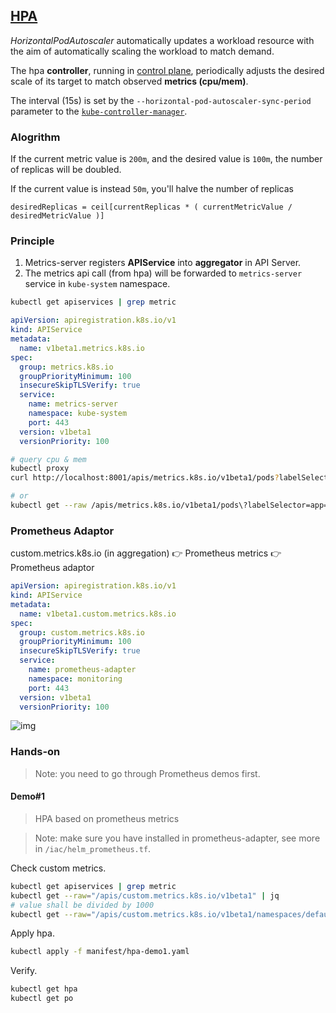 ## [HPA](https://kubernetes.io/docs/tasks/run-application/horizontal-pod-autoscale/)

*HorizontalPodAutoscaler* automatically updates a workload resource with the aim of automatically scaling the workload to match demand.

The hpa **controller**, running in [control plane](https://kubernetes.io/docs/reference/glossary/?all=true#term-control-plane), periodically adjusts the desired scale of its target to match observed **metrics (cpu/mem)**.

The interval (15s) is set by the `--horizontal-pod-autoscaler-sync-period` parameter to the [`kube-controller-manager`](https://kubernetes.io/docs/reference/command-line-tools-reference/kube-controller-manager/).

### Alogrithm

If the current metric value is `200m`, and the desired value is `100m`, the number of replicas will be doubled.

If the current value is instead `50m`, you'll halve the number of replicas

```
desiredReplicas = ceil[currentReplicas * ( currentMetricValue / desiredMetricValue )]
```

### Principle

1. Metrics-server registers **APIService** into **aggregator** in API Server.
2. The metrics api call (from hpa) will be forwarded to `metrics-server` service in `kube-system` namespace.

```bash
kubectl get apiservices | grep metric
```

```yaml
apiVersion: apiregistration.k8s.io/v1
kind: APIService
metadata:
  name: v1beta1.metrics.k8s.io
spec:
  group: metrics.k8s.io
  groupPriorityMinimum: 100
  insecureSkipTLSVerify: true
  service:
    name: metrics-server
    namespace: kube-system
    port: 443
  version: v1beta1
  versionPriority: 100
```

```bash
# query cpu & mem
kubectl proxy
curl http://localhost:8001/apis/metrics.k8s.io/v1beta1/pods?labelSelector=app=prometheus-metrics

# or
kubectl get --raw /apis/metrics.k8s.io/v1beta1/pods\?labelSelector=app=prometheus-metrics | jq
```

### Prometheus Adaptor

custom.metrics.k8s.io (in aggregation) 👉 Prometheus metrics 👉 Prometheus adaptor

```yaml
apiVersion: apiregistration.k8s.io/v1
kind: APIService
metadata:
  name: v1beta1.custom.metrics.k8s.io
spec:
  group: custom.metrics.k8s.io
  groupPriorityMinimum: 100
  insecureSkipTLSVerify: true
  service:
    name: prometheus-adapter
    namespace: monitoring
    port: 443
  version: v1beta1
  versionPriority: 100
```



![img](https://miro.medium.com/v2/resize:fit:1039/1*6L0b0Ba_kJEgLHbqFQW2hw.png)

### Hands-on

> Note: you need to go through Prometheus demos first.

#### Demo#1

> HPA based on prometheus metrics

> Note: make sure you have installed in prometheus-adapter, see more in `/iac/helm_prometheus.tf`.

Check custom metrics.

```bash
kubectl get apiservices | grep metric
kubectl get --raw="/apis/custom.metrics.k8s.io/v1beta1" | jq
# value shall be divided by 1000
kubectl get --raw="/apis/custom.metrics.k8s.io/v1beta1/namespaces/default/pods/*/http_requests_qps" | jq
```

Apply hpa.

```bash
kubectl apply -f manifest/hpa-demo1.yaml
```

Verify.

```bash
kubectl get hpa
kubectl get po
```

